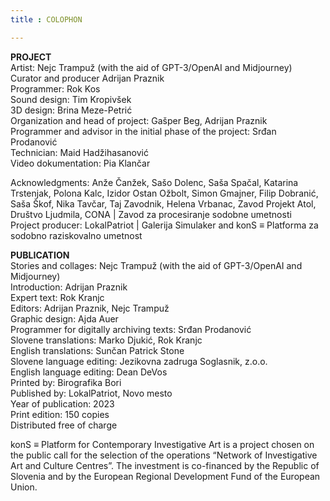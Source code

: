 ```yaml
---
title : COLOPHON

---
```


**PROJECT**  
Artist: Nejc Trampuž (with the aid of GPT-3/OpenAI and Midjourney)     
Curator and producer Adrijan Praznik   
Programmer: Rok Kos  
Sound design: Tim Kropivšek  
3D design: Brina Meze-Petrić  
Organization and head of project: Gašper Beg, Adrijan Praznik  
Programmer and advisor in the initial phase of the project: Srđan Prodanović  
Technician: Maid Hadžihasanović  
Video dokumentation: Pia Klančar

Acknowledgments: Anže Čanžek, Sašo Dolenc, Saša Spačal, Katarina Trstenjak, Polona Kalc, Izidor Ostan Ožbolt, Simon Gmajner, Filip Dobranić, Saša Škof, Nika Tavčar, Taj Zavodnik, Helena Vrbanac, Zavod Projekt Atol, Društvo Ljudmila, CONA | Zavod za procesiranje sodobne umetnosti  
Project producer: LokalPatriot | Galerija Simulaker and konS ≡ Platforma za sodobno raziskovalno umetnost  
<!-- section break -->
**PUBLICATION**  
Stories and collages: Nejc Trampuž (with the aid of GPT-3/OpenAI and Midjourney)  
Introduction: Adrijan Praznik  
Expert text: Rok Kranjc  
Editors: Adrijan Praznik, Nejc Trampuž  
Graphic design: Ajda Auer  
Programmer for digitally archiving texts: Srđan Prodanović  
Slovene translations: Marko Djukić, Rok Kranjc  
English translations: Sunčan Patrick Stone  
Slovene language editing: Jezikovna zadruga Soglasnik, z.o.o.  
English language editing: Dean DeVos  
Printed by: Birografika Bori  
Published by: LokalPatriot, Novo mesto  
Year of publication: 2023   
Print edition: 150 copies  
Distributed free of charge  
<!-- section break -->
konS ≡ Platform for Contemporary Investigative Art is a project chosen on the public call for the selection of the operations “Network of Investigative Art and Culture Centres”. The investment is co-financed by the Republic of Slovenia and by the European Regional Development Fund of the European Union.